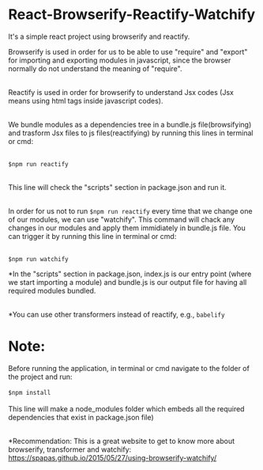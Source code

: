 # React-Browserify-Reactify-Watchify<br />
It's a simple react project using browserify and reactify.<br />

Browserify is used in order for us to be able to use "require" and "export" for importing and exporting modules in javascript, since the browser normally do not understand the meaning  of "require".<br/><br/>


Reactify is used in order for browserify to understand Jsx codes (Jsx means using html tags inside javascript codes).<br/><br/>


We bundle modules as a dependencies tree in a bundle.js file(browsifying) and trasform Jsx files to js files(reactifying) by running this lines in terminal or cmd: <br/><br/>

`$npm run reactify`</br><br/>


This line will check the "scripts" section in package.json and run it.</br><br/>


In order for us not to run `$npm run reactify` every time that we change one of our modules, we can use "watchify". This command will chack any changes in our modules and apply them immidiately in bundle.js file. You can trigger it by running this line in terminal or cmd:<br/><br/>


`$npm run watchify`<br/>


*In the "scripts" section in package.json, index.js is our entry point (where we start importing a module) and bundle.js is our output file for having all required modules bundled.<br/><br/>

*You can use other transformers instead of reactify, e.g., `babelify`

# Note:
Before running the application, in terminal or cmd navigate to the folder of the project and run:<br/><br/>
`$npm install`<br/><br/>
This line will make a node_modules folder which embeds all the required dependencies that exist in package.json file)</br><br/>


*Recommendation: This is a great website to get to know more about browserify, transformer and watchify: https://spapas.github.io/2015/05/27/using-browserify-watchify/

